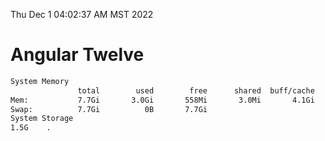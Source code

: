 Thu Dec  1 04:02:37 AM MST 2022

# Angular Twelve

```bash
System Memory
               total        used        free      shared  buff/cache   available
Mem:           7.7Gi       3.0Gi       558Mi       3.0Mi       4.1Gi       4.3Gi
Swap:          7.7Gi          0B       7.7Gi
System Storage
1.5G	.
